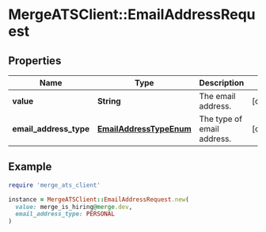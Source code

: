 # MergeATSClient::EmailAddressRequest

## Properties

| Name | Type | Description | Notes |
| ---- | ---- | ----------- | ----- |
| **value** | **String** | The email address. | [optional] |
| **email_address_type** | [**EmailAddressTypeEnum**](EmailAddressTypeEnum.md) | The type of email address. | [optional] |

## Example

```ruby
require 'merge_ats_client'

instance = MergeATSClient::EmailAddressRequest.new(
  value: merge_is_hiring@merge.dev,
  email_address_type: PERSONAL
)
```

